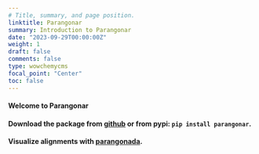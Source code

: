 ```yaml
---
# Title, summary, and page position.
linktitle: Parangonar
summary: Introduction to Parangonar
date: "2023-09-29T00:00:00Z"
weight: 1
draft: false
comments: false
type: wowchemycms
focal_point: "Center"
toc: false
---
```



#### Welcome to Parangonar

#### Download the package from [github](https://github.com/sildater/parangonar) or from pypi:   ```pip install parangonar```.
#### Visualize alignments with [parangonada](https://sildater.github.io/parangonada/). 

